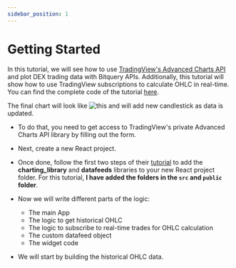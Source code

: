 ```yaml
---
sidebar_position: 1
---
```


# Getting Started

In this tutorial, we will see how to use [TradingView's Advanced Charts API](https://in.tradingview.com/advanced-charts/) and plot DEX trading data with Bitquery APIs. Additionally, this tutorial will show how to use TradingView subscriptions to calculate OHLC in real-time. You can find the complete code of the tutorial [here](https://github.com/bitquery/tradingview-subscription-realtime/tree/main).

The final chart will look like ![this](/img/ApplicationExamples/tv_sub.gif) and will add new candlestick as data is updated.

- To do that, you need to get access to TradingView's private Advanced Charts API library by filling out the form.
- Next, create a new React project.
- Once done, follow the first two steps of their [tutorial](https://www.tradingview.com/charting-library-docs/latest/tutorials/First-Run-Tutorial) to add the **charting_library** and **datafeeds** libraries to your new React project folder. For this tutorial, **I have added the folders in the `src` and `public` folder**.

- Now we will write different parts of the logic:

  - The main App
  - The logic to get historical OHLC
  - The logic to subscribe to real-time trades for OHLC calculation
  - The custom datafeed object
  - The widget code

- We will start by building the historical OHLC data.
